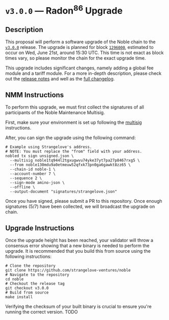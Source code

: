 # `v3.0.0` — Radon<sup>86</sup> Upgrade

## Description

This proposal will perform a software upgrade of the Noble chain to the [`v3.0.0`](https://github.com/strangelove-ventures/noble/releases/tag/v3.0.0) release. The upgrade is planned for block [`1296000`](https://www.mintscan.io/noble/blocks/1296000), estimated to occur on Wed, June 21st, around 15:30 UTC. This time is not exact as block times vary, so please monitor the chain for the exact upgrade time.

This upgrade includes significant changes, namely adding a global fee module and a tariff module. For a more in-depth description, please check out the [release notes](https://github.com/strangelove-ventures/noble/releases/tag/v3.0.0) and well as the [full changelog](https://github.com/strangelove-ventures/noble/compare/v2.0.0...v3.0.0).

## NMM Instructions

To perform this upgrade, we must first collect the signatures of all participants of the Noble Maintenance Multisig.

First, make sure your environment is set up following the [multisig](https://github.com/strangelove-ventures/noble-networks/tree/main/mainnet/noble-1/multi-sig) instructions.

After, you can sign the upgrade using the following command:

```shell
# Example using Strangelove's address.
# NOTE: You must replace the "from" field with your address.
nobled tx sign unsigned.json \
  --multisig noble1tq944l2tgxugwvu74yke37yt7pa27p8467rxg5 \
  --from noble130mdu9a0etmeuw52qfxk73pn0ga6gawkt8zz65 \
  --chain-id noble-1 \
  --account-number 7 \
  --sequence 2 \
  --sign-mode amino-json \
  --offline \
  --output-document "signatures/strangelove.json"
```

Once you have signed, please submit a PR to this repository. Once enough signatures (5/7) have been collected, we will broadcast the upgrade on chain.

## Upgrade Instructions

Once the upgrade height has been reached, your validator will throw a consensus error showing that a new binary is needed to perform the upgrade. It is recommended that you build this from source using the following instructions:

```shell
# Clone the repository
git clone https://github.com/strangelove-ventures/noble
# Navigate to the repository
cd noble
# Checkout the release tag
git checkout v3.0.0
# Build from source
make install
```

Verifying the checksum of your built binary is crucial to ensure you're running the correct version. TODO

